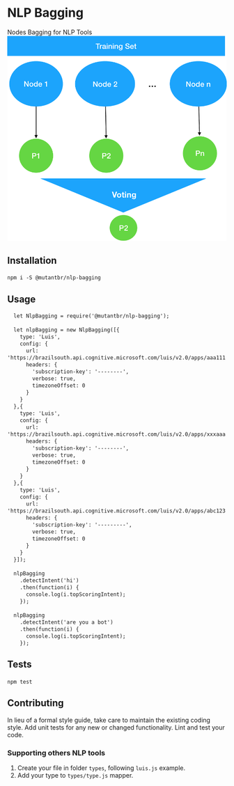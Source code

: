 NLP Bagging
=========

Nodes Bagging for NLP Tools
![Bagging Architecture](bagging-architecture.png)


## Installation

  `npm i -S @mutantbr/nlp-bagging`

## Usage
  ```node
    let NlpBagging = require('@mutantbr/nlp-bagging');

    let nlpBagging = new NlpBagging([{
      type: 'Luis',
      config: {
        url: 'https://brazilsouth.api.cognitive.microsoft.com/luis/v2.0/apps/aaa111',
        headers: {
          'subscription-key': '--------',
          verbose: true,
          timezoneOffset: 0
        }
      }
    },{
      type: 'Luis',
      config: {
        url: 'https://brazilsouth.api.cognitive.microsoft.com/luis/v2.0/apps/xxxaaa',
        headers: {
          'subscription-key': '--------',
          verbose: true,
          timezoneOffset: 0
        }
      }
    },{
      type: 'Luis',
      config: {
        url: 'https://brazilsouth.api.cognitive.microsoft.com/luis/v2.0/apps/abc123',
        headers: {
          'subscription-key': '---------',
          verbose: true,
          timezoneOffset: 0
        }
      }
    }]);

    nlpBagging
      .detectIntent('hi')
      .then(function(i) {
        console.log(i.topScoringIntent);
      });

    nlpBagging
      .detectIntent('are you a bot')
      .then(function(i) {
        console.log(i.topScoringIntent);
      });
  ```

## Tests

  `npm test`

## Contributing

In lieu of a formal style guide, take care to maintain the existing coding style. Add unit tests for any new or changed functionality. Lint and test your code.

### Supporting others NLP tools

1) Create your file in folder `types`, following `luis.js` example.
2) Add your type to `types/type.js` mapper.
